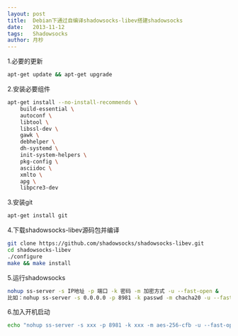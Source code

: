 ```yaml
---
layout: post
title:  Debian下通过自编译shadowsocks-libev搭建shadowsocks
date:   2013-11-12
tags:   Shadowsocks
author: 月杪
---
```


1.必要的更新
```bash
apt-get update && apt-get upgrade
```
2.安装必要组件
```bash
apt-get install --no-install-recommends \
    build-essential \
    autoconf \
    libtool \
    libssl-dev \
    gawk \
    debhelper \
    dh-systemd \
    init-system-helpers \
    pkg-config \
    asciidoc \
    xmlto \
    apg \
    libpcre3-dev
```
3.安装git
```bash
apt-get install git
```
4.下载shadowsocks-libev源码包并编译
```bash
git clone https://github.com/shadowsocks/shadowsocks-libev.git
cd shadowsocks-libev
./configure
make && make install
```
5.运行shadowsocks
```bash
nohup ss-server -s IP地址 -p 端口 -k 密码 -m 加密方式 -u --fast-open &
比如：nohup ss-server -s 0.0.0.0 -p 8981 -k passwd -m chacha20 -u --fast-open &
```
6.加入开机启动
```bash
echo "nohup ss-server -s xxx -p 8981 -k xxx -m aes-256-cfb -u --fast-open &" >> /etc/rc.local
```